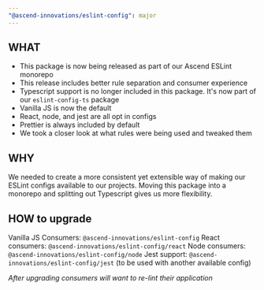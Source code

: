```yaml
---
"@ascend-innovations/eslint-config": major
---
```


## WHAT
- This package is now being released as part of our Ascend ESLint monorepo
- This release includes better rule separation and consumer experience
- Typescript support is no longer included in this package. It's now part of our `eslint-config-ts` package
- Vanilla JS is now the default
- React, node, and jest are all opt in configs
- Prettier is always included by default
- We took a closer look at what rules were being used and tweaked them

## WHY
We needed to create a more consistent yet extensible way of making our ESLint configs available to our projects. Moving this package into a monorepo and splitting out Typescript gives us more flexibility.

## HOW to upgrade
Vanilla JS Consumers: `@ascend-innovations/eslint-config`
React consumers: `@ascend-innovations/eslint-config/react`
Node consumers: `@ascend-innovations/eslint-config/node`
Jest support: `@ascend-innovations/eslint-config/jest` (to be used with another available config)

*After upgrading consumers will want to re-lint their application*

